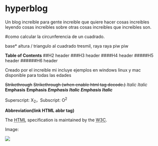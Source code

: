 
# hyperblog
Un blog increíble para gente increible que quiere hacer cosas increibles leyendo cosas increibles sobre otras cosas increibles que increibles son.

#como calcular la circunferencia de un cuadrado.

base* altura / triangulo al cuadrado tresmil, raya raya piw piw

**Table of Contents**
##H2 header
###H3 header
####H4 header
#####H5 header
######H6 header

Creado por el increible mi
incluye ejemplos en windows linux y mac
disponible para todas las edades

~~Strikethrough~~ <s>Strikethrough (when enable html tag decode.)</s>
*Italic*      _Italic_
**Emphasis**  __Emphasis__
***Emphasis Italic*** ___Emphasis Italic___

Superscript: X<sub>2</sub>，Subscript: O<sup>2</sup>

**Abbreviation(link HTML abbr tag)**

The <abbr title="Hyper Text Markup Language">HTML</abbr> specification is maintained by the <abbr title="World Wide Web Consortium">W3C</abbr>.

Image:

![](https://pandao.github.io/editor.md/examples/images/4.jpg)

